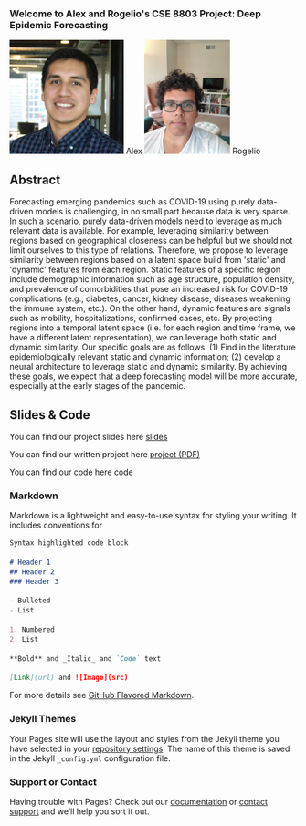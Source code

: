 ### Welcome to Alex and Rogelio's CSE 8803 Project: Deep Epidemic Forecasting

<img src="/images/alex.jpg" width="200" height="200">
Alex
<img src="/images/rogelio.jpg" width="150" height="200">
Rogelio


## Abstract
Forecasting emerging pandemics such as COVID-19 using purely data-driven models is challenging, in no small part because data is very sparse. In such a scenario, purely data-driven models need to leverage as much relevant data is available. For example, leveraging similarity between regions based on geographical closeness can be helpful but we should not limit ourselves to this type of relations. Therefore, we propose to leverage similarity between regions based on a latent space build from 'static' and 'dynamic' features from each region. Static features of a specific region include demographic information such as age structure, population density, and prevalence of comorbidities that pose an increased risk for COVID-19 complications (e.g., diabetes, cancer, kidney disease, diseases weakening the immune system, etc.). On the other hand, dynamic features are signals such as mobility, hospitalizations, confirmed cases, etc. By projecting regions into a temporal latent space (i.e. for each region and time frame, we have a different latent representation), we can leverage both static and dynamic similarity. Our specific goals are as follows. (1) Find in the literature epidemiologically relevant static and dynamic information; (2) develop a neural architecture to leverage static and dynamic similarity. By achieving these goals, we expect that a deep forecasting model will be more accurate, especially at the early stages of the pandemic.

## Slides & Code

You can find our project slides here [slides](https://github.com/RogerRln/Deep-Epidemic-Forecasting/blob/main/DOC/Project_slides.pptx)

You can find our written project here [project (PDF)](https://github.com/RogerRln/Deep-Epidemic-Forecasting/blob/main/DOC/)

You can find our code here [code](https://github.com/RogerRln/Deep-Epidemic-Forecasting/tree/main/SRC%20(code))

### Markdown

Markdown is a lightweight and easy-to-use syntax for styling your writing. It includes conventions for

```markdown
Syntax highlighted code block

# Header 1
## Header 2
### Header 3

- Bulleted
- List

1. Numbered
2. List

**Bold** and _Italic_ and `Code` text

[Link](url) and ![Image](src)
```

For more details see [GitHub Flavored Markdown](https://guides.github.com/features/mastering-markdown/).

### Jekyll Themes

Your Pages site will use the layout and styles from the Jekyll theme you have selected in your [repository settings](https://github.com/RogerRln/DeepEpidemicForecasting/settings). The name of this theme is saved in the Jekyll `_config.yml` configuration file.

### Support or Contact

Having trouble with Pages? Check out our [documentation](https://docs.github.com/categories/github-pages-basics/) or [contact support](https://github.com/contact) and we’ll help you sort it out.
